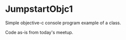 JumpstartObjc1
==============

Simple objective-c console program example of a class.

Code as-is from today's meetup.
